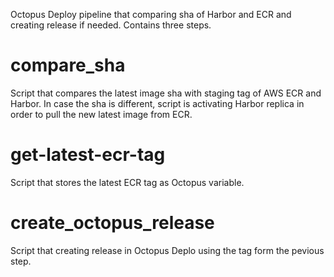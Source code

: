 Octopus Deploy pipeline that comparing sha of Harbor and ECR and creating release if needed.
Contains three steps.

# compare_sha
Script that compares the latest image sha with staging tag of AWS ECR and Harbor. In case the sha is different, script is activating Harbor replica in order to pull the new latest image from ECR.

# get-latest-ecr-tag
Script that stores the latest ECR tag as Octopus variable.

# create_octopus_release
Script that creating release in Octopus Deplo using the tag form the pevious step.
